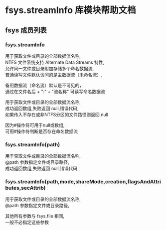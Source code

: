 # fsys.streamInfo 库模块帮助文档

<a id="fsys"></a>
## fsys 成员列表


<a id="fsys.streamInfo"></a>
### fsys.streamInfo 
 用于获取文件或目录的全部数据流名称,  
NTFS 文件系统支持  Alternate Data Streams 特性,  
允许同一文件或目录附加存储多个命名数据流,  
普通读写文件默认访问的是主数据流（未命名流）,  
  
备用数据流（命名流）默认是不可见的，  
通过在文件名后 + ":" + "流名称" 可读写命名数据流

用于获取文件或目录的全部数据流名称,  
成功返回数组,失败返回 null,错误代码,  
如果传入不存在或非NTFS分区的文件路径则返回 null  
  
因为#操作符可用于null或数组,  
可用#操作符判断是否存在命名数据流

<a id="fsys.streamInfo"></a>
### fsys.streamInfo(path) 
 用于获取文件或目录的全部数据流名称,  
@path 参数指定文件或目录路径,  
成功返回数组,失败返回 null,错误代码

<a id="fsys.streamInfo"></a>
### fsys.streamInfo(path,mode,shareMode,creation,flagsAndAttributes,secAttrib) 
 用于获取文件或目录的全部数据流名称,  
@path 参数指定文件或目录路径,  
  
其他所有参数与 fsys.file 相同,  
一般不必指定这些参数
